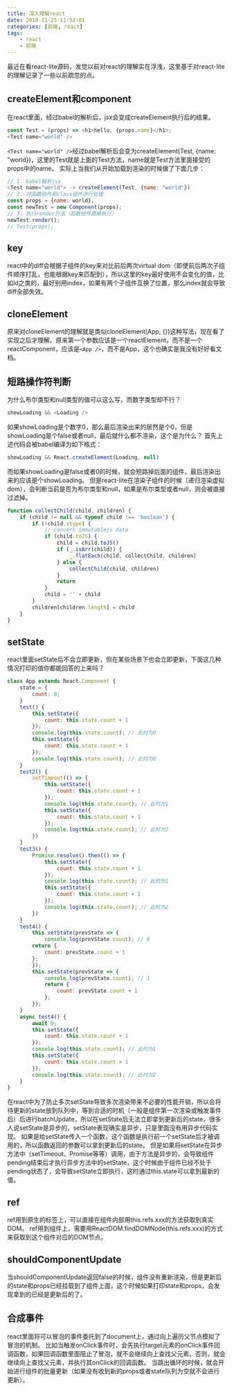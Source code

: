 ```yaml
---
title: 深入理解react
date: 2018-11-25 11:52:01
categories: [前端, react]
tags:
    - react
    - 前端
---
```


最近在看react-lite源码，发觉以前对react的理解实在浮浅，这里基于对react-lite的理解记录了一些以前疏忽的点。
## createElement和component
在react里面，经过babel的解析后，jsx会变成createElement执行后的结果。
```javascript
const Test = (props) => <h1>hello, {props.name}</h1>;
<Test name="world" />
```
`<Test name="world" />`经过babel解析后会变为createElement(Test, {name: "world})，这里的Test就是上面的Test方法，name就是Test方法里面接受的props中的name。
实际上当我们从开始加载到渲染的时候做了下面几步：
```javascript
// 1. babel解析jsx
<Test name="world"> -> createElement(Test, {name: "world"})
// 2. 对函数组件和class组件进行处理
const props = {name: world};
const newTest = new Component(props);
// 3. 执行render方法（函数组件直接执行）
newTest.render();
// Test(props);
```
## key
react中的diff会根据子组件的key来对比前后两次virtual dom（即使前后两次子组件顺序打乱，也能根据key来匹配到），所以这里的key最好使用不会变化的值，比如id之类的，最好别用index，如果有两个子组件互换了位置，那么index就会导致diff全部失效。
<!-- more -->
## cloneElement
原来对cloneElement的理解就是类似cloneElement(App, {})这种写法，现在看了实现之后才理解。原来第一个参数应该是一个reactElement，而不是一个reactComponent，应该是`<App />`，而不是App，这个也确实是我没有好好看文档。
## 短路操作符判断
为什么布尔类型和null类型的值可以这么写，而数字类型却不行？
```javascript
showLoading && <Loading />
```
如果showLoading是个数字0，那么最后渲染出来的居然是个0，但是showLoading是个false或者null，最后就什么都不渲染，这个是为什么？ 首先上述代码会被babel编译为如下格式：

```javascript
showLoading && React.createElement(Loading, null)
```
而如果showLoading是false或者0的时候，就会短路掉后面的组件，最后渲染出来的应该是个showLoading。 但是react-lite在渲染子组件的时候（递归渲染虚拟dom），会判断当前是否为布尔类型和null，如果是布尔类型或者null，则会被直接过滤掉。

```javascript
function collectChild(child, children) {
    if (child != null && typeof child !== 'boolean') {
        if (!child.vtype) {
            // convert immutablejs data
            if (child.toJS) {
                child = child.toJS()
                if (_.isArr(child)) {
                    _.flatEach(child, collectChild, children)
                } else {
                    collectChild(child, children)
                }
                return
            }
            child = '' + child
        }
        children[children.length] = child
    }
}
```
## setState
react里面setState后不会立即更新，但在某些场景下也会立即更新，下面这几种情况打印的值你都能回答的上来吗？
```javascript
class App extends React.Component {
    state = {
        count: 0;
    }
    test() {
        this.setState({
            count: this.state.count + 1
        }); 
        console.log(this.state.count); // 此时为0
        this.setState({
            count: this.state.count + 1
        });
        console.log(this.state.count); // 此时为0
    }
    test2() {
        setTimeout(() => {
            this.setState({
                count: this.state.count + 1
            });
            console.log(this.state.count); // 此时为1
            this.setState({
                count: this.state.count + 1
            });
            console.log(this.state.count); // 此时为2
        })
    }
    test3() {
        Promise.resolve().then(() => {
            this.setState({
                count: this.state.count + 1
            });
            console.log(this.state.count); // 此时为1
            this.setState({
                count: this.state.count + 1
            });
            console.log(this.state.count); // 此时为2
        })
    }
    test4() {
        this.setState(prevState => {
            console.log(prevState.count); // 0
        return {
            count: prevState.count + 1
        };
        });
        this.setState(prevState => {
            console.log(prevState.count); // 1
            return {
                count: prevState.count + 1
            };
        });
    }
    async test4() {
        await 0;
        this.setState({
            count: this.state.count + 1
        });
        console.log(this.state.count); // 此时为1
        this.setState({
            count: this.state.count + 1
        });
        console.log(this.state.count); // 此时为2
    }
}
```
在react中为了防止多次setState导致多次渲染带来不必要的性能开销，所以会将待更新的state放到队列中，等到合适的时机（一般是组件第一次渲染或触发事件后）后进行batchUpdate，所以在setState后无法立即拿到更新后的state，很多人说setState是异步的，setState表现确实是异步，只是里面没有用异步代码实现。
如果是给setState传入一个函数，这个函数是执行前一个setState后才被调用的，所以函数返回的参数可以拿到更新后的state。
但是如果将setState在异步方法中（setTimeout、Promise等等）调用，由于方法是异步的，会导致组件pending结束后才执行异步方法中的setState，这个时候由于组件已经不处于pending状态了，会导致setState立即执行，这时通过this.state可以拿到最新的值。

## ref
ref用到原生的标签上，可以直接在组件内部用this.refs.xxx的方法获取到真实DOM。
ref用到组件上，需要用ReactDOM.findDOMNode(this.refs.xxx)的方式来获取到这个组件对应的DOM节点。
## shouldComponentUpdate
当shouldComponentUpdate返回false的时候，组件没有重新渲染，但是更新后的state和props已经挂载到了组件上面，这个时候如果打印state和props，会发现拿到的已经是更新后的了。
## 合成事件
react里面将可以冒泡的事件委托到了document上，通过向上遍历父节点模拟了冒泡的机制。
比如当触发onClick事件时，会先执行target元素的onClick事件回调函数，如果回调函数里面阻止了冒泡，就不会继续向上查找父元素。否则，就会继续向上查找父元素，并执行其onClick的回调函数。
当跳出循环的时候，就会开始进行组件的批量更新（如果没有收到新的props或者state队列为空就不会进行更新）。



